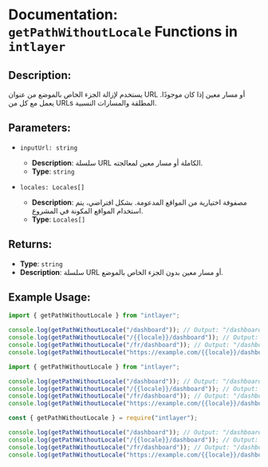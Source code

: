 # Documentation: `getPathWithoutLocale` Functions in `intlayer`

## Description:

يستخدم لإزالة الجزء الخاص بالموضع من عنوان URL أو مسار معين إذا كان موجودًا. يعمل مع كل من URLs المطلقة والمسارات النسبية.

## Parameters:

- `inputUrl: string`

  - **Description**: سلسلة URL الكاملة أو مسار معين لمعالجته.
  - **Type**: `string`

- `locales: Locales[]`
  - **Description**: مصفوفة اختيارية من المواقع المدعومة. بشكل افتراضي، يتم استخدام المواقع المكونة في المشروع.
  - **Type**: `Locales[]`

## Returns:

- **Type**: `string`
- **Description**: سلسلة URL أو مسار معين بدون الجزء الخاص بالموضع.

## Example Usage:

```typescript codeFormat="typescript"
import { getPathWithoutLocale } from "intlayer";

console.log(getPathWithoutLocale("/dashboard")); // Output: "/dashboard"
console.log(getPathWithoutLocale("/{{locale}}/dashboard")); // Output: "/dashboard"
console.log(getPathWithoutLocale("/fr/dashboard")); // Output: "/dashboard"
console.log(getPathWithoutLocale("https://example.com/{{locale}}/dashboard")); // Output: "https://example.com/dashboard"
```

```javascript codeFormat="esm"
import { getPathWithoutLocale } from "intlayer";

console.log(getPathWithoutLocale("/dashboard")); // Output: "/dashboard"
console.log(getPathWithoutLocale("/{{locale}}/dashboard")); // Output: "/dashboard"
console.log(getPathWithoutLocale("/fr/dashboard")); // Output: "/dashboard"
console.log(getPathWithoutLocale("https://example.com/{{locale}}/dashboard")); // Output: "https://example.com/dashboard"
```

```javascript codeFormat="commonjs"
const { getPathWithoutLocale } = require("intlayer");

console.log(getPathWithoutLocale("/dashboard")); // Output: "/dashboard"
console.log(getPathWithoutLocale("/{{locale}}/dashboard")); // Output: "/dashboard"
console.log(getPathWithoutLocale("/fr/dashboard")); // Output: "/dashboard"
console.log(getPathWithoutLocale("https://example.com/{{locale}}/dashboard")); // Output: "https://example.com/dashboard"
```
